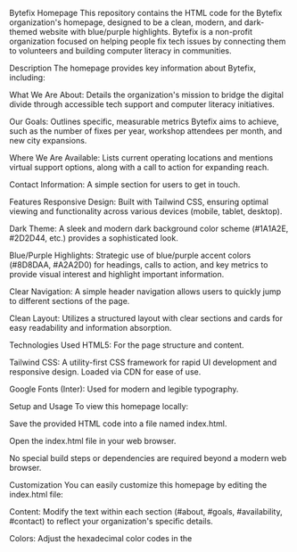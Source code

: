 Bytefix Homepage
This repository contains the HTML code for the Bytefix organization's homepage, designed to be a clean, modern, and dark-themed website with blue/purple highlights. Bytefix is a non-profit organization focused on helping people fix tech issues by connecting them to volunteers and building computer literacy in communities.

Description
The homepage provides key information about Bytefix, including:

What We Are About: Details the organization's mission to bridge the digital divide through accessible tech support and computer literacy initiatives.

Our Goals: Outlines specific, measurable metrics Bytefix aims to achieve, such as the number of fixes per year, workshop attendees per month, and new city expansions.

Where We Are Available: Lists current operating locations and mentions virtual support options, along with a call to action for expanding reach.

Contact Information: A simple section for users to get in touch.

Features
Responsive Design: Built with Tailwind CSS, ensuring optimal viewing and functionality across various devices (mobile, tablet, desktop).

Dark Theme: A sleek and modern dark background color scheme (#1A1A2E, #2D2D44, etc.) provides a sophisticated look.

Blue/Purple Highlights: Strategic use of blue/purple accent colors (#8D8DAA, #A2A2D0) for headings, calls to action, and key metrics to provide visual interest and highlight important information.

Clear Navigation: A simple header navigation allows users to quickly jump to different sections of the page.

Clean Layout: Utilizes a structured layout with clear sections and cards for easy readability and information absorption.

Technologies Used
HTML5: For the page structure and content.

Tailwind CSS: A utility-first CSS framework for rapid UI development and responsive design. Loaded via CDN for ease of use.

Google Fonts (Inter): Used for modern and legible typography.

Setup and Usage
To view this homepage locally:

Save the provided HTML code into a file named index.html.

Open the index.html file in your web browser.

No special build steps or dependencies are required beyond a modern web browser.

Customization
You can easily customize this homepage by editing the index.html file:

Content: Modify the text within each section (#about, #goals, #availability, #contact) to reflect your organization's specific details.

Colors: Adjust the hexadecimal color codes in the <style> block within the <head> section, or directly in the Tailwind classes (bg-[#...], text-[#...]) throughout the HTML, to change the theme.

background-color: #1A1A2E; (Primary dark background)

color: #8D8DAA; (Section headings/primary accent)

background-color: #2D2D44; (Card backgrounds)

border-color: #4A4A6A; (Card borders)

color: #A2A2D0; (Subtle accent text)

Images: Update the src attribute of the <img> tags to use your own images. The current placehold.co URLs are placeholders.

Navigation: Add or remove navigation links in the <header> section as needed.
